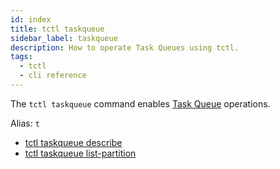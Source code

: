 ```yaml
---
id: index
title: tctl taskqueue
sidebar_label: taskqueue
description: How to operate Task Queues using tctl.
tags:
  - tctl
  - cli reference
---
```


The `tctl taskqueue` command enables [Task Queue](/concepts/what-is-a-task-queue) operations.

Alias: `t`

- [tctl taskqueue describe](/tctl-v1/taskqueue/describe)
- [tctl taskqueue list-partition](/tctl-v1/taskqueue/list-partition)
